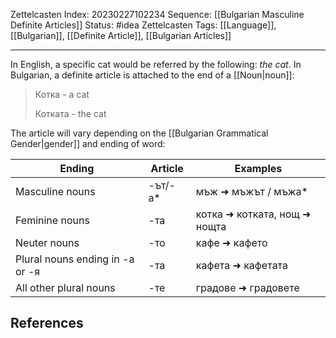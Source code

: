 Zettelcasten Index: 20230227102234
Sequence: [[Bulgarian Masculine Definite Articles]]
Status: #idea
Zettelcasten Tags: [[Language]], [[Bulgarian]], [[Definite Article]], [[Bulgarian Articles]]

---

In English, a specific cat would be referred by the following: *the cat*.
In Bulgarian, a definite article is attached to the end of a [[Noun|noun]]:

> Котка - a cat
> 
> Котката - the cat

The article will vary depending on the [[Bulgarian Grammatical Gender|gender]] and ending of word:

| Ending                          | Article | Examples                     |
|---------------------------------|---------|------------------------------|
| Masculine nouns                 | -ът/-а* | мъж ➜ мъжът / мъжа*          |
| Feminine nouns                  | -та     | котка ➜ котката, нощ ➜ нощта |
| Neuter nouns                    | -то     | кафе ➜ кафето                |
| Plural nouns ending in -а or -я | -та     | кафета ➜ кафетата            |
| All other plural nouns          | -те     | градове ➜ градовете          |


## References